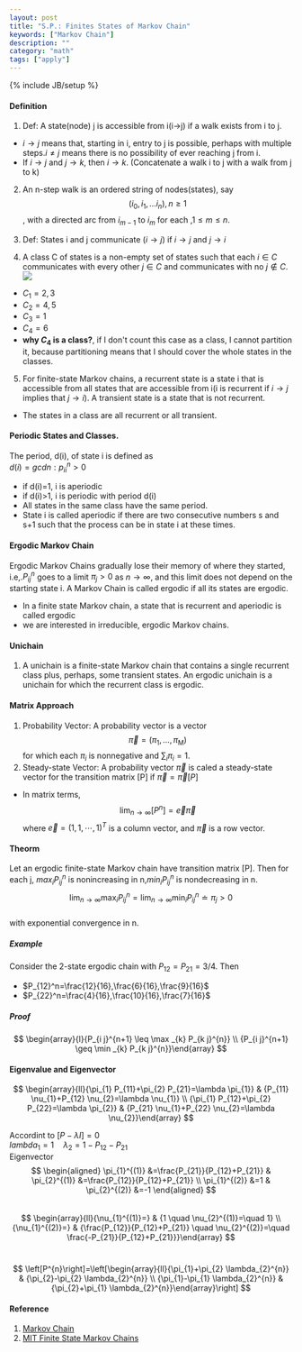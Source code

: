 ```yaml
---
layout: post
title: "S.P.: Finites States of Markov Chain"
keywords: ["Markov Chain"] 
description: ""
category: "math"
tags: ["apply"]
---
```

{% include JB/setup %}

#### Definition
1. Def: A state(node) j is accessible from i(i$\rightarrow$j) if a walk exists from
i to j.
- $i\rightarrow j$ means that, starting in i, entry to j is possible, perhaps
   with multiple steps.$i \neq j$ means there is no possibility of ever reaching
   j from i.
-  If $i\rightarrow j$ and $j\rightarrow k$, then $i\rightarrow k$. (Concatenate
   a walk i to j with a walk from j to k)
2. An n-step walk is an ordered string of nodes(states), say$$
\left(i_{0}, i_{1}, \ldots i_{n}\right), n \geq 1
$$, with a directed arc from $i_{m-1}$ to $i_m$ for each ,$1\leq m \leq n$.


3. Def: States i and j communicate ($i\rightarrow j$) if $i\rightarrow j$ and $j\rightarrow i$
4. A class C of states is a non-empty set of states such that each $i\in C$
   communicates with every other $j\in C$ and communicates with no $j \notin C$.
<img
src="{{IMAGE_PATH}}/math-apply-probability-and-statistics-stochastic-process-finite-state-markov-chain.png">
- $C_1={2,3}$
- $C_2={4,5}$
- $C_3={1}$
- $C_4={6}$
- **why $C_4$ is a class?**, if I don't count this case as a class, I cannot
  partition it, because partitioning means that I should cover the whole states
  in the classes.
5. For finite-state Markov chains, a recurrent state is a state i that is
   accessible from all states that are accessible from i(i is recurrent if $i
   \rightarrow j$ implies that $j \rightarrow i$). A transient state is a state
   that is not recurrent.
- The states in a class are all recurrent or all transient.

#### Periodic States and Classes. 
The period, d(i), of state i is defined as <br />
$d(i)=gcd{n:p_{ii}^n}>0$ 

- if d(i)=1, i is aperiodic 
- if d(i)>1, i is periodic with period d(i)
- All states in the same class have the same period.
- State i is called aperiodic if there are two consecutive numbers s and s+1
  such that the process can be in state i at these times. 

#### Ergodic Markov Chain
Ergodic Markov Chains gradually lose their memory of where they started,
i.e,.$P_{ij}^n$ goes to a limit $\pi_j>0$ as $n \rightarrow \infty$, and this
limit does not depend on the starting state i.
A Markov Chain is called ergodic if all its states are ergodic.
- In a finite state Markov chain, a state that is recurrent and aperiodic is
  called ergodic
- we are interested in irreducible, ergodic Markov chains.

#### Unichain
1. A unichain is a finite-state Markov chain that contains a single recurrent
   class plus, perhaps, some transient states. An ergodic unichain is a unichain
   for which the recurrent class is ergodic.

#### Matrix Approach
1. Probability Vector: A probability vector is a vector$$
\vec{\pi}=\left(\pi_{1}, \dots, \pi_{\mathrm{M}}\right)
$$
for which each $\pi_i$ is nonnegative and $\sum_i{\pi_i}=1$. 
2. Steady-state Vector: A probability vector $\vec{\pi}$ is caled a steady-state
   vector for the transition matrix [P] if $\vec{\pi}=\vec{\pi}[P]$
- In matrix terms,
$$
\lim _{n \rightarrow \infty}\left[P^{n}\right]=\vec{e} \vec{\pi}
$$ 
where $\vec{e}=(1,1,\cdots,1)^T$ is a column vector, and $\vec{\pi}$ is a row
vector.



#### Theorm
Let an ergodic finite-state Markov chain have transition matrix [P]. Then for
each j, $max_iP_{ij}^n$ is nonincreasing in n,$min_iP_{ij}^n$ is nondecreasing
in n.
$$
\lim _{n \rightarrow \infty} \max _{i} P_{i j}^{n}=\lim _{n \rightarrow \infty}
\min _{i} P_{i j}^{n} \doteq \pi_{j}>0
$$ <br />
with exponential convergence in n.
##### Example
Consider the 2-state ergodic chain with $P_{12}=P_{21}=3/4$. Then
- $P_{12}^n=\frac{12}{16},\frac{6}{16},\frac{9}{16}$
- $P_{22}^n=\frac{4}{16},\frac{10}{16},\frac{7}{16}$
##### Proof
$$
\begin{array}{l}{P_{i j}^{n+1} \leq \max _{k} P_{k j}^{n}} \\ {P_{i j}^{n+1}
\geq \min _{k} P_{k j}^{n}}\end{array}
$$

#### Eigenvalue and Eigenvector
$$
\begin{array}{ll}{\pi_{1} P_{11}+\pi_{2} P_{21}=\lambda \pi_{1}} & {P_{11}
\nu_{1}+P_{12} \nu_{2}=\lambda \nu_{1}} \\ {\pi_{1} P_{12}+\pi_{2}
P_{22}=\lambda \pi_{2}} & {P_{21} \nu_{1}+P_{22} \nu_{2}=\lambda
\nu_{2}}\end{array}
$$

Accordint to $[P-\lambda I]=0$ <br />
$lambda_1=1 \quad \lambda_2=1-P_{12}-P_{21}$ <br />
Eigenvector <br />
$$
\begin{aligned} \pi_{1}^{(1)} &=\frac{P_{21}}{P_{12}+P_{21}} & \pi_{2}^{(1)}
&=\frac{P_{12}}{P_{12}+P_{21}} \\ \pi_{1}^{(2)} &=1 & \pi_{2}^{(2)} &=-1
\end{aligned}
$$ <br />
$$
\begin{array}{ll}{\nu_{1}^{(1)}=} & {1 \quad \nu_{2}^{(1)}=\quad 1} \\
{\nu_{1}^{(2)}=} & {\frac{P_{12}}{P_{12}+P_{21}} \quad \nu_{2}^{(2)}=\quad
\frac{-P_{21}}{P_{12}+P_{21}}}\end{array}
$$ <br />

$$
\left[P^{n}\right]=\left[\begin{array}{ll}{\pi_{1}+\pi_{2} \lambda_{2}^{n}} &
{\pi_{2}-\pi_{2} \lambda_{2}^{n}} \\ {\pi_{1}-\pi_{1} \lambda_{2}^{n}} &
{\pi_{2}+\pi_{1} \lambda_{2}^{n}}\end{array}\right]
$$


#### Reference
1. [Markov Chain](http://courses.washington.edu/inde411/MarkovChains(part3).pdf)
2. [MIT Finite State Markov Chains](https://ocw.mit.edu/courses/electrical-engineering-and-computer-science/6-262-discrete-stochastic-processes-spring-2011/course-notes/MIT6_262S11_chap03.pdf)

